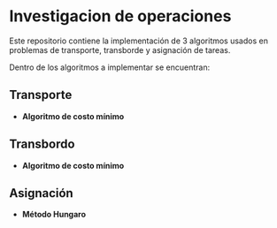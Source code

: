 # Investigacion de operaciones
Este repositorio contiene la implementación de 3 algoritmos
usados en problemas de transporte, transborde y asignación de tareas.

Dentro de los algoritmos a implementar se encuentran:

## Transporte

- **Algoritmo de costo mínimo**

## Transbordo

- **Algoritmo de costo mínimo**

## Asignación 

- **Método Hungaro**
